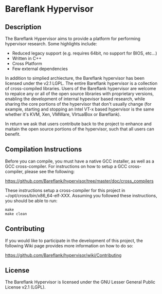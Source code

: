 # Bareflank Hypervisor

## Description

The Bareflank Hypervisor aims to provide a platform for performing hypervisor
research. Some highlights include:

- Reduced legacy support (e.g. requires 64bit, no support for BIOS, etc...)
- Written in C++
- Cross Platform
- Few external dependencies

In addition to simplied archiecture, the Bareflank hypervisor has been
licensed under the v2.1 LGPL. The entire Bareflank hypervisor is a collection
of cross-compiled libraries. Users of the Bareflank hypervisor are welcome
to repalce any or all of the open source libraries with proprietary versions,
enabling the development of internal hypevisor based research, while
sharing the core portions of the hypervisor that don't usually change (for
example, starting and stopping an Intel VT-x based hypervisor is the same
whether it's KVM, Xen, VMWare, VIrtualBox or Bareflank).

In return we ask that users contribute back to the project to enhance
and maitain the open source portions of the hypervisor, such that all users
can benefit.

## Compilation Instructions

Before you can compile, you must have a native GCC installer, as well as a
GCC cross-compiler. For instructions on how to setup a GCC cross-compiler,
please see the following:

https://github.com/Bareflank/hypervisor/tree/master/doc/cross_compilers

These instructions setup a cross-compiler for this project in
~/opt/cross/bin/x86_64-elf-XXX. Assuming you followed these instructions,
you should be able to run:

```
make
make clean
```

## Contributing

If you would like to participate in the development of this project, the
following Wiki page provides more information on how to do so:

https://github.com/Bareflank/hypervisor/wiki/Contributing

## License

The Bareflank Hypervisor is licensed under the GNU Lesser General Public License
v2.1 (LGPL).
